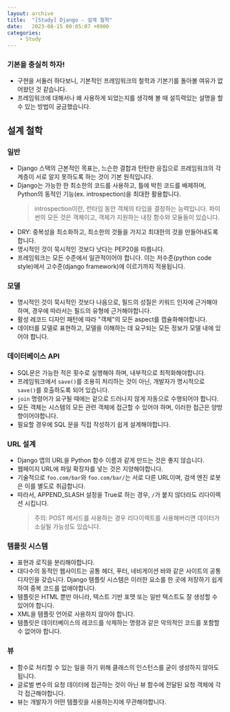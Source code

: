 ```yaml
---
layout: archive
title:  "[Study] Django - 설계 철학"
date:   2023-08-15 00:05:07 +0900
categories: 
    - Study
---
```


### 기본을 충실히 하자!
- 구현을 서둘러 하다보니, 기본적인 프레임워크의 철학과 기본기를 돌아볼 여유가 없어왔던 것 같습니다.
- 프레임워크에 대해서나 왜 사용하게 되었는지를 생각해 볼 때 설득력있는 설명을 할 수 있는 방법이 궁금했습니다.

## 설계 철학
### 일반
- Django 스택의 근본적인 목표는, 느슨한 결합과 탄탄한 응집으로 프레임워크의 각 계층이 서로 알지 못하도록 하는 것이 기본 원칙입니다.
- Django는 가능한 한 최소한의 코드를 사용하고, 틀에 박힌 코드를 배제하며, Python의 동적인 기능(ex. introspection)을 최대한 활용합니다.
    > introspection이란, 런타임 동안 객체의 타입을 결정하는 능력입니다. 파이썬의 모든 것은 객체이고, 객체가 지원하는 내장 함수와 모듈들이 있습니다.
- DRY: 중복성을 최소화하고, 최소한의 것들을 가지고 최대한의 것을 만들어내도록 합니다.
- 명시적인 것이 묵시적인 것보다 낫다는 PEP20을 따릅니다.
- 프레임워크는 모든 수준에서 일관적이어야 합니다. 이는 저수준(python code style)에서 고수준(django framework)에 이르기까지 적용됩니다.

### 모델
- 명시적인 것이 묵시적인 것보다 나음으로, 필드의 성질은 키워드 인자에 근거해야 하며, 경우에 따라서는 필드의 유형에 근거해야합니다.
- 활성 레코드 디자인 패턴에 따라 "객체"의 모든 aspect를 캡슐화해야합니다.
- 데이터를 모델로 표현하고, 모델을 이해하는 데 요구되는 모든 정보가 모델 내에 있어야 합니다.

### 데이터베이스 API
- SQL문은 가능한 적은 횟수로 실행해야 하며, 내부적으로 최적화해야합니다.
- 프레임워크에서 `save()`를 조용히 처리하는 것이 아닌, 개발자가 명시적으로 `save()`를 호출하도록 되어 있습니다.
- `join` 명령어가 요구될 때에는 겉으로 드러나지 않게 자동으로 수행되어야 합니다.
- 모든 객체는 시스템의 모든 관련 객체에 접근할 수 있어야 하며, 이러한 접근은 양방향이어야합니다.
- 필요할 경우에 SQL 문을 직접 작성하기 쉽게 설계해야합니다.

### URL 설계
- Django 앱의 URL을 Python 함수 이름과 같게 만드는 것은 좋지 않습니다.
- 웹페이지 URL에 파일 확장자를 넣는 것은 지양해야합니다.
- 기술적으로 `foo.com/bar`와 `foo.com/bar/`는 서로 다른 URL이며, 검색 엔진 로봇은 이를 별도로 취급합니다.
- 따라서, APPEND_SLASH 설정을 True로 하는 경우, `/`가 붙지 않더라도 리다이렉션 시킵니다. 
    > 주의: POST 메서드를 사용하는 경우 리다이렉트를 사용해버리면 데이터가 소실될 가능성도 있습니다.

### 템플릿 시스템
- 표현과 로직을 분리해야합니다.
- 대다수의 동적인 웹사이트는 공통 헤더, 푸터, 네비게이션 바와 같은 사이트의 공통 디자인을 갖습니다. Django 템플릿 시스템은 이러한 요소를 한 곳에 저장하기 쉽게하여 중복 코드를 없애야합니다.
- 템플릿은 HTML 뿐만 아니라, 텍스트 기반 포맷 또는 일반 텍스트도 잘 생성할 수 있어야 합니다.
- XML을 템플릿 언어로 사용하지 않아야 합니다.
- 템플릿은 데이터베이스의 레코드를 삭제하는 명령과 같은 악의적인 코드를 포함할 수 없어야 합니다. 

### 뷰
- 함수로 처리할 수 있는 일을 하기 위해 클래스의 인스턴스를 굳이 생성하지 않아도 됩니다.
- 글로벌 변수의 요청 데이터에 접근하는 것이 아닌 뷰 함수에 전달된 요청 객체에 각각 접근해야합니다.
- 뷰는 개발자가 어떤 템플릿을 사용하는지에 무관해야합니다.